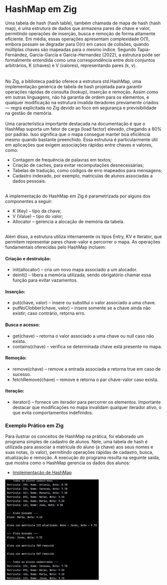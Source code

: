 # HashMap em Zig
Uma tabela de hash (hash table), também chamada de mapa de hash (hash map), é uma estrutura de dados que 
armazena pares de chave e valor, permitindo operações de inserção, busca e remoção de forma altamente 
eficiente. Em média, essas operações apresentam complexidade O(1), embora possam se degradar para O(n) em 
casos de colisões, quando múltiplas chaves são mapeadas para o mesmo índice. Segundo Tapia-Fernández, 
García-García e García-Hernandez (2022), a estrutura pode ser formalmente entendida como uma 
correspondência entre dois conjuntos arbitrários, K (chaves) e V (valores), representando pares (k, 
v).
<br></br>        	
No Zig, a biblioteca padrão oferece a estrutura std.HashMap, uma implementação genérica de tabela de hash 
projetada para garantir operações rápidas de consulta (lookup), inserção e remoção. Assim como em outras 
linguagens, não há garantia de ordem para os elementos, e qualquer modificação na estrutura invalida 
iteradores previamente criados — regra explicitada no Zig devido ao foco em segurança e previsibilidade 
na gestão de memória.
<br></br>
Uma característica importante destacada na 
documentação é que o HashMap suporta um fator 
de carga (load 
factor) elevado, chegando a 80% por padrão. 
Isso significa que o mapa consegue manter boa 
eficiência 
mesmo quando bastante preenchido. Essa 
estrutura é particularmente útil em aplicações 
que exigem 
associações rápidas entre chaves e valores, 
como:
- Contagem de frequência de palavras em textos;
- Criação de caches, para evitar recomputações desnecessárias;
- Tabelas de tradução, como códigos de erro mapeados para mensagens;
- Cadastro indexado, por exemplo, matrículas de alunos associadas a dados pessoais.
<br></br>

A implementação do HashMap em Zig é 
parametrizada por alguns dos componentes a 
seguir:
- K (Key) – tipo da chave;
- V (Value) – tipo do valor;
- Allocator – gerencia a alocação de memória da tabela.
<br></br>

Além disso, a estrutura utiliza internamente os tipos Entry, KV e Iterator, que permitem representar 
pares chave-valor e percorrer o mapa.
As operações fundamentais oferecidas pelo HashMap incluem:

#### Criação e destruição:
- init(allocator) – cria um novo mapa associado a um alocador.
- deinit() – libera a memória utilizada, sendo obrigatório chamar essa função para evitar vazamentos.
#### Inserção:
- put(chave, valor) – insere ou substitui o valor associado a uma chave.
- putNoClobber(chave, valor)  – insere somente se a chave ainda não existir; caso contrário, retorna erro.
#### Busca e acesso:
- get(chave) – retorna o valor associado a uma chave ou null caso não exista.
- contains(chave) – verifica se determinada chave está presente no mapa.
 
#### Remoção:
- remove(chave)  – remove a entrada associada e retorna true em caso de sucesso.
- fetchRemove(chave)  – remove e retorna o par chave-valor caso exista.
#### Iteração:
- iterator() – fornece um iterador para percorrer os elementos. Importante destacar que modificações no mapa invalidam qualquer iterador ativo, o que evita comportamentos indefinidos.
 
### Exemplo Prático em Zig
Para ilustrar os conceitos de HashMap na 
prática, foi elaborado um programa simples de 
cadastro de 
alunos. Nele, uma tabela de hash é utilizada 
para associar a matrícula do aluno (a chave) 
aos seus nomes 
e suas notas, (o valor), permitindo operações 
rápidas de cadastro, busca, atualização e 
remoção.
A execução do programa resulta na seguinte 
saída, que mostra como o HashMap gerencia os 
dados 
dos alunos:

- [Implementação de HashMap](../Códigos-fonte/Zig/zigHashMap.zig)

<img src="../prints/saida-hashmap.jpeg" alt="Saída HashMap" width=300>
